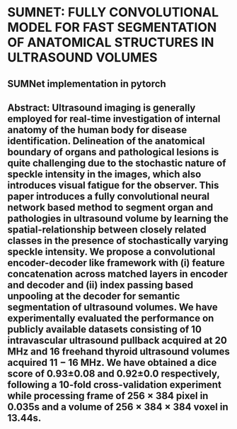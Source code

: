 # SUMNET: FULLY CONVOLUTIONAL MODEL FOR FAST SEGMENTATION OF ANATOMICAL STRUCTURES IN ULTRASOUND VOLUMES
## SUMNet implementation in pytorch 
## Abstract: Ultrasound imaging is generally employed for real-time investigation of internal anatomy of the human body for disease identification. Delineation of the anatomical boundary of organs and pathological lesions is quite challenging due to the stochastic nature of speckle intensity in the images, which also introduces visual fatigue for the observer. This paper introduces a fully convolutional neural network based method to segment organ and pathologies in ultrasound volume by learning the spatial-relationship between closely related classes in the presence of stochastically varying speckle intensity. We propose a convolutional encoder-decoder like framework with (i) feature concatenation across matched layers in encoder and decoder and (ii) index passing based unpooling at the decoder for semantic segmentation of ultrasound volumes. We have experimentally evaluated the performance on publicly available datasets consisting of 10 intravascular ultrasound pullback acquired at 20 MHz and 16 freehand thyroid ultrasound volumes acquired 11 − 16 MHz. We have obtained a dice score of 0.93±0.08 and 0.92±0.0 respectively, following a 10-fold cross-validation experiment while processing frame of 256 × 384 pixel in 0.035s and a volume of 256 × 384 × 384 voxel in 13.44s.
